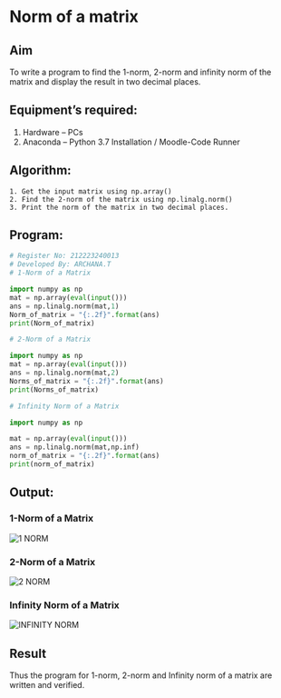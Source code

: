 # Norm of a matrix
## Aim
To write a program to find the 1-norm, 2-norm and infinity norm of the matrix and display the result in two decimal places.
## Equipment’s required:
1.	Hardware – PCs
2.	Anaconda – Python 3.7 Installation / Moodle-Code Runner
## Algorithm:
	1. Get the input matrix using np.array()   
    2. Find the 2-norm of the matrix using np.linalg.norm()
	3. Print the norm of the matrix in two decimal places.
## Program:
```Python
# Register No: 212223240013
# Developed By: ARCHANA.T
# 1-Norm of a Matrix

import numpy as np
mat = np.array(eval(input()))
ans = np.linalg.norm(mat,1)
Norm_of_matrix = "{:.2f}".format(ans)
print(Norm_of_matrix)

# 2-Norm of a Matrix

import numpy as np
mat = np.array(eval(input()))
ans = np.linalg.norm(mat,2)
Norms_of_matrix = "{:.2f}".format(ans)
print(Norms_of_matrix)

# Infinity Norm of a Matrix

import numpy as np

mat = np.array(eval(input()))
ans = np.linalg.norm(mat,np.inf)
norm_of_matrix = "{:.2f}".format(ans)
print(norm_of_matrix)

```
## Output:

### 1-Norm of a Matrix
![1 NORM](https://github.com/ARCHANAT1305/Norm-of-a-matrix/assets/145975189/507c1046-81be-4e92-8885-3950ac834725)


### 2-Norm of a Matrix
![2 NORM](https://github.com/ARCHANAT1305/Norm-of-a-matrix/assets/145975189/cf492781-5e9b-4179-b311-e488aaa97f8c)



### Infinity Norm of a Matrix
![INFINITY NORM](https://github.com/ARCHANAT1305/Norm-of-a-matrix/assets/145975189/9b72ca71-177d-49ff-b5b7-9e06eb01eba4)


## Result
Thus the program for 1-norm, 2-norm and Infinity norm of a matrix are written and verified.
